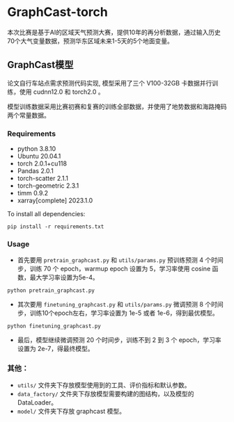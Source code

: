 # GraphCast-torch

本次比赛是基于AI的区域天气预测大赛，提供10年的再分析数据，通过输入历史70个大气变量数据，预测华东区域未来1-5天的5个地面变量。

## GraphCast模型

论文自行车站点需求预测代码实现, 模型采用了三个 V100-32GB 卡数据并行训练，使用 cudnn12.0 和 torch2.0 。

模型训练数据采用比赛初赛和复赛的训练全部数据，并使用了地势数据和海路掩码两个常量数据。

### Requirements
* python 3.8.10
* Ubuntu 20.04.1
* torch 2.0.1+cu118
* Pandas 2.0.1
* torch-scatter 2.1.1
* torch-geometric 2.3.1
* timm 0.9.2
* xarray[complete] 2023.1.0

To install all dependencies:

`pip install -r requirements.txt`

### Usage
* 首先要用 `pretrain_graphcast.py` 和 `utils/params.py` 预训练预测 4 个时间步，训练 70 个 epoch，warmup epoch 设置为 5，学习率使用 cosine 函数，最大学习率设置为5e-4。
```
python pretrain_graphcast.py
``` 

* 其次要用 `finetuning_graphcast.py`  和 `utils/params.py` 微调预测 8 个时间步，训练10个epoch左右，学习率设置为 1e-5 或者 1e-6，得到最优模型。
``` 
python finetuning_graphcast.py
``` 
* 最后，模型继续微调预测 20 个时间步，训练不到 2 到 3 个 epoch，学习率设置为 2e-7，得最终模型。

### 其他：

* `utils/` 文件夹下存放模型使用到的工具、评价指标和默认参数。
* `data_factory/` 文件夹下存放模型需要构建的图结构，以及模型的 DataLoader。
* `model/` 文件夹下存放 graphcast 模型。

